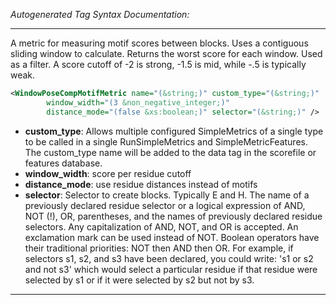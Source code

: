 <!-- THIS IS AN AUTOGENERATED FILE: Don't edit it directly, instead change the schema definition in the code itself. -->

_Autogenerated Tag Syntax Documentation:_

---
A metric for measuring motif scores between blocks.  Uses a contiguous sliding window to calculate.  Returns the worst score for each window.  Used as a filter.  A score cutoff of -2 is strong, -1.5 is mid, while -.5 is typically weak.

```xml
<WindowPoseCompMotifMetric name="(&string;)" custom_type="(&string;)"
        window_width="(3 &non_negative_integer;)"
        distance_mode="(false &xs:boolean;)" selector="(&string;)" />
```

-   **custom_type**: Allows multiple configured SimpleMetrics of a single type to be called in a single RunSimpleMetrics and SimpleMetricFeatures. 
 The custom_type name will be added to the data tag in the scorefile or features database.
-   **window_width**: score per residue cutoff
-   **distance_mode**: use residue distances instead of motifs
-   **selector**: Selector to create blocks. Typically E and H. The name of a previously declared residue selector or a logical expression of AND, NOT (!), OR, parentheses, and the names of previously declared residue selectors. Any capitalization of AND, NOT, and OR is accepted. An exclamation mark can be used instead of NOT. Boolean operators have their traditional priorities: NOT then AND then OR. For example, if selectors s1, s2, and s3 have been declared, you could write: 's1 or s2 and not s3' which would select a particular residue if that residue were selected by s1 or if it were selected by s2 but not by s3.

---
